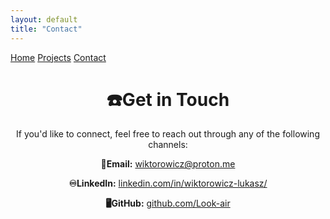 ```yaml
---
layout: default
title: "Contact"
---
```

<div class="nav-buttons">
  <a class="btn" href="{{ site.baseurl }}/">Home</a>
  <a class="btn" href="{{ site.baseurl }}/projects.md">Projects</a>
  <a class="btn" href="{{ site.baseurl }}/contact">Contact</a>
</div> 
<div style="text-align: center;">
  <h1>☎️Get in Touch</h1>
  <p>If you'd like to connect, feel free to reach out through any of the following channels:</p>

  <!-- Email -->
  <p><strong>📧Email:</strong> <a href="mailto:your.wiktorowicz@proton.me">wiktorowicz@proton.me</a></p>

  <!-- LinkedIn -->
  <p><strong>♾LinkedIn:</strong> <a href="https://www.linkedin.com/in/wiktorowicz-lukasz/" target="_blank">linkedin.com/in/wiktorowicz-lukasz/</a></p>

  <!-- GitHub -->
  <p><strong>🖥GitHub:</strong> <a href="https://github.com/Look-air" target="_blank">github.com/Look-air</a></p>
</div>
